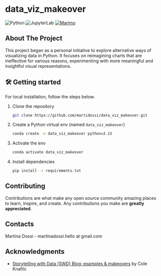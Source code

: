 # data_viz_makeover
![Python](https://img.shields.io/badge/python-3.13-blue.svg)
![JupyterLab](https://img.shields.io/badge/works%20with-JupyterLab-orange?logo=jupyter)
[![Marimo](https://img.shields.io/badge/marimo-v0.13.11-blue)](https://github.com/marimo-team/marimo)


## About The Project
This project began as a personal initiative to explore alternative ways of visualizing data in Python. It focuses on reimagining charts that are ineffective for various reasons, experimenting with more meaningful and insightful visual representations.

## 🛠️ Getting started
For local installation, follow the steps below.
1. Clone the repository
   ```sh
   git clone https://github.com/martidossi/data_viz_makeover.git
   ```
2. Create a Python virtual env (named `data_viz_makeover`)
   ```sh
   conda create -n data_viz_makeover python=3.13
   ```
3. Activate the env
   ```sh
   conda activate data_viz_makeover
   ```
4. Install dependencies
   ```sh
   pip install -r requirements.txt
   ```

## Contributing
Contributions are what make any open source community amazing places to learn, inspire, and create. Any contributions you make are **greatly appreciated**.

## Contacts
Martina Dossi - martinadossi.hello at gmail.com

## Acknowledgments
* [Storytelling with Data (SWD) Blog: examples & makeovers](https://www.storytellingwithdata.com/makeovers) by Cole Knaflic
